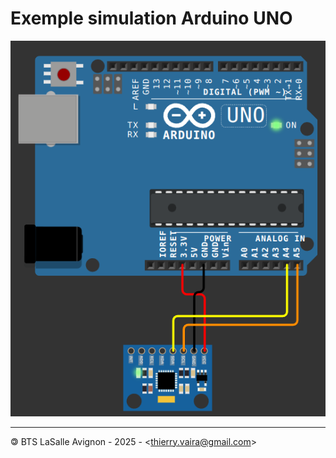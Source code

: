 # Exemple simulation Arduino UNO

![](images/simulateur-arduino-uno.png)

---
&#x1f12f; BTS LaSalle Avignon - 2025 - <<thierry.vaira@gmail.com>>
